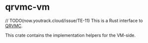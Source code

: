 # qrvmc-vm

// TODO(now.youtrack.cloud/issue/TE-11)
This is a Rust interface to [QRVMC](https://github.com/rgeraldes24/qrvmc).

This crate contains the implementation helpers for the VM-side.
